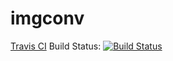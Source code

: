# imgconv 

[Travis CI](http://travis-ci.org/) Build Status: [![Build Status](https://secure.travis-ci.org/tachesimazzoca/imgconv.png?branch=master)](http://travis-ci.org/tachesimazzoca/imgconv)

